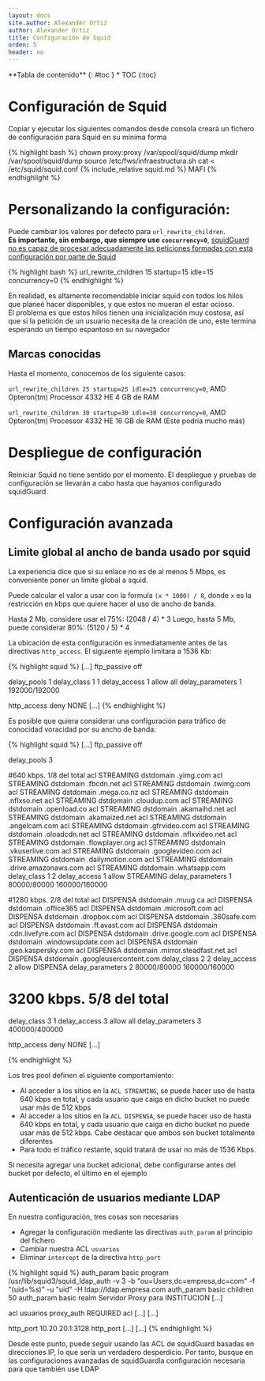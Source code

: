 ```yaml
---
layout: docs
site.author: Alexander Ortiz
author: Alexander Ortiz
title: Configuración de Squid
orden: 5
header: no
---
```


<div class="panel radius" markdown="1">
**Tabla de contenido**
{: #toc }
*  TOC
{:toc}
</div>

# Configuración de Squid
Copiar y ejecutar los siguientes comandos desde consola creará un fichero de configuración para Squid en su mínima forma

{% highlight bash %}
chown proxy:proxy /var/spool/squid/dump
mkdir /var/spool/squid/dump
source /etc/fws/infraestructura.sh
cat <<MAFI > /etc/squid/squid.conf
{% include_relative squid.md %}
MAFI
{% endhighlight %}

# Personalizando la configuración: 
Puede cambiar los valores por defecto para `url_rewrite_children`.  
**Es importante, sin embargo, que siempre use `concurrency=0`**, [squidGuard no es capaz de procesar adecuadamente las peticiones formadas con esta configuración por parte de Squid](http://apuntestuxianos.blogspot.com/2017/06/apuntes-sobre-el-error-de-squid.html)

{% highlight bash %}
url_rewrite_children 15 startup=15 idle=15 concurrency=0
{% endhighlight %}

En realidad, es altamente recomendable iniciar squid con todos los hilos que planeé  hacer disponibles, y que estos no mueran el estar ocioso.  
El problema es que estos hilos tienen una inicialización muy costosa, así que si la petición de un usuario necesita de la creación de uno, este termina esperando un tiempo espantoso en su navegador 

## Marcas conocidas
Hasta el momento, conocemos de los siguiente casos:

`url_rewrite_children 25 startup=25 idle=25 concurrency=0`, AMD Opteron(tm) Processor 4332 HE 4 GB de RAM

`url_rewrite_children 30 startup=30 idle=30 concurrency=0`, AMD Opteron(tm) Processor 4332 HE  16 GB de RAM (Este podría mucho más)

# Despliegue de configuración
Reiniciar Squid no tiene sentido por el momento. El despliegue y pruebas de configuración se llevarán a cabo hasta que hayamos configurado squidGuard.

# Configuración avanzada  

## Limite global al ancho de banda usado por squid
La experiencia dice que si su enlace no es de al menos 5 Mbps, es conveniente poner un límite global a squid.  

Puede calcular el valor a usar con  la formula `(x * 1000) / 8`, donde `x` es la restricción en kbps que quiere hacer al uso de ancho de banda.

Hasta 2 Mb, considere usar el 75%: (2048 / 4) * 3 
Luego, hasta 5 Mb, puede considerar 80%: (5120 / 5) * 4

La ubicación de esta configuración es inmediatamente antes de las directivas `http_access`. El siguiente ejemplo limitara a 1536 Kb:

{% highlight squid %}
[...]
ftp_passive off

delay_pools 1
delay_class 1 1
delay_access 1 allow all
delay_parameters 1 192000/192000

http_access deny NONE
[...]
{% endhighlight %}

Es posible que quiera considerar una configuración para tráfico de conocidad voracidad por su ancho de banda:

{% highlight squid %}
[...]
ftp_passive off

delay_pools 3

#640 kbps. 1/8 del total
acl STREAMING dstdomain .yimg.com
acl STREAMING dstdomain .fbcdn.net
acl STREAMING dstdomain .twimg.com
acl STREAMING dstdomain .mega.co.nz
acl STREAMING dstdomain .nflxso.net
acl STREAMING dstdomain .cloudup.com
acl STREAMING dstdomain .openload.co
acl STREAMING dstdomain .akamaihd.net
acl STREAMING dstdomain .akamaized.net
acl STREAMING dstdomain .angelcam.com
acl STREAMING dstdomain .gfrvideo.com
acl STREAMING dstdomain .oloadcdn.net
acl STREAMING dstdomain .nflxvideo.net
acl STREAMING dstdomain .flowplayer.org
acl STREAMING dstdomain .vkuserlive.com
acl STREAMING dstdomain .googlevideo.com
acl STREAMING dstdomain .dailymotion.com
acl STREAMING dstdomain .drive.amazonaws.com
acl STREAMING dstdomain .whatsapp.com
delay_class 1 2
delay_access 1 allow STREAMING
delay_parameters 1 80000/80000 160000/160000

#1280 kbps. 2/8 del total
acl DISPENSA dstdomain .muug.ca
acl DISPENSA dstdomain .office365
acl DISPENSA dstdomain .microsoft.com
acl DISPENSA dstdomain .dropbox.com
acl DISPENSA dstdomain .360safe.com
acl DISPENSA dstdomain .ff.avast.com
acl DISPENSA dstdomain .cdn.livefyre.com
acl DISPENSA dstdomain .drive.google.com
acl DISPENSA dstdomain .windowsupdate.com
acl DISPENSA dstdomain .geo.kaspersky.com
acl DISPENSA dstdomain .mirror.steadfast.net
acl DISPENSA dstdomain .googleusercontent.com
delay_class 2 2
delay_access 2 allow DISPENSA
delay_parameters 2 80000/80000 160000/160000

# 3200 kbps. 5/8 del total
delay_class 3 1
delay_access 3 allow all
delay_parameters 3 400000/400000

http_access deny NONE
[...]

{% endhighlight %}

Los tres pool definen el siguiente comportamiento:

+ Al acceder a los sitios en la `ACL STREAMING`, se puede hacer uso de hasta 640 kbps en total, y cada usuario que caiga en dicho bucket no puede usar más de 512 kbps
+ Al acceder a los sitios en la `ACL DISPENSA`, se puede hacer uso de hasta 640 kbps en total, y cada usuario que caiga en dicho bucket no puede usar más de 512 kbps. Cabe destacar que ambos son bucket totalmente diferentes
+ Para todo el tráfico restante, squid tratará de usar no más de 1536 Kbps.

Si necesita agregar una bucket adicional, debe configurarse antes del bucket por defecto, el último en el ejemplo

## Autenticación de usuarios mediante LDAP
En nuestra configuración, tres cosas son necesarias  

+ Agregar la configuración mediante las directivas `auth_param` al principio del fichero
+ Cambiar nuestra ACL `usuarios`
+ Eliminar `intercept` de la directiva `http_port`

{% highlight squid %}
auth_param basic program /usr/lib/squid3/squid_ldap_auth -v 3 -b "ou=Users,dc=empresa,dc=com" -f "(uid=%s)" -u "uid" -H ldap://ldap.empresa.com 
auth_param basic children 50 
auth_param basic realm Servidor Proxy para INSTITUCION
[...]

acl usuarios proxy_auth REQUIRED 
acl [...]
[...]

http_port 10.20.20.1:3128
http_port [...]
[...]
{% endhighlight %}

Desde este punto, puede seguir usando las ACL de squidGuard basadas en direcciones IP, lo que sería un verdadero desperdicio. Por tanto, busque en las configuraciones avanzadas de squidGuardla configuración necesaria para que también use LDAP
